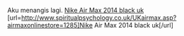 Aku menangis lagi.
 <a href="http://www.spiritualpsychology.co.uk/UKairmax.asp?airmaxonlinestore=1285" >Nike Air Max 2014 black uk</a>
[url=http://www.spiritualpsychology.co.uk/UKairmax.asp?airmaxonlinestore=1285]Nike Air Max 2014 black uk[/url]